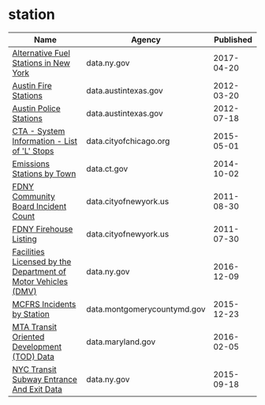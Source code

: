# station

Name | Agency | Published
---- | ---- | ---------
[Alternative Fuel Stations in New York](../socrata/bpkx-gmh7.md) | data.ny.gov | 2017-04-20
[Austin Fire Stations](../socrata/64cq-wf5u.md) | data.austintexas.gov | 2012-03-20
[Austin Police Stations](../socrata/jmp6-p8e2.md) | data.austintexas.gov | 2012-07-18
[CTA - System Information - List of 'L' Stops](../socrata/8pix-ypme.md) | data.cityofchicago.org | 2015-05-01
[Emissions Stations by Town](../socrata/q8eg-b88c.md) | data.ct.gov | 2014-10-02
[FDNY Community Board Incident Count](../socrata/rtc6-e7ff.md) | data.cityofnewyork.us | 2011-08-30
[FDNY Firehouse Listing](../socrata/hc8x-tcnd.md) | data.cityofnewyork.us | 2011-07-30
[Facilities Licensed by the Department of Motor Vehicles (DMV)](../socrata/nhjr-rpi2.md) | data.ny.gov | 2016-12-09
[MCFRS Incidents by Station](../socrata/mf5d-mtzf.md) | data.montgomerycountymd.gov | 2015-12-23
[MTA Transit Oriented Development (TOD) Data](../socrata/cqt2-ypem.md) | data.maryland.gov | 2016-02-05
[NYC Transit Subway Entrance And Exit Data](../socrata/i9wp-a4ja.md) | data.ny.gov | 2015-09-18

